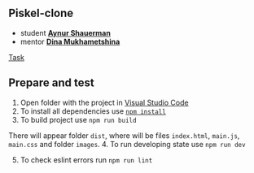 ## Piskel-clone
* student **[Aynur Shauerman](https://github.com/aykuli)**
* mentor **[Dina Mukhametshina](https://github.com/kamec)**

[Task](https://github.com/rolling-scopes-school/tasks/blob/master/tasks/piskel-clone.md)

## Prepare and test
1. Open folder with the project in [Visual Studio Code](https://code.visualstudio.com/download)
2. To install all dependencies use [`npm install`](https://docs.npmjs.com/cli/install)
3. To build project use
    `npm run build` 

There will appear folder `dist`, where will be files `index.html`, `main.js`, `main.css` and  folder `images`.
4. To run developing state use 
    `npm run dev` 
    
5. To check eslint errors run 
    `npm run lint`

